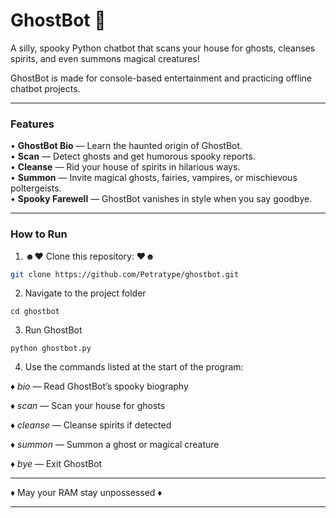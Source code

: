 # GhostBot 👻

A silly, spooky Python chatbot that scans your house for ghosts, cleanses spirits, and even summons magical creatures!  

GhostBot is made for console-based entertainment and practicing offline chatbot projects.  

---

### Features

• **GhostBot Bio** — Learn the haunted origin of GhostBot.  
• **Scan** — Detect ghosts and get humorous spooky reports.  
• **Cleanse** — Rid your house of spirits in hilarious ways.  
• **Summon** — Invite magical ghosts, fairies, vampires, or mischievous poltergeists.  
• **Spooky Farewell** — GhostBot vanishes in style when you say goodbye.

---

### How to Run

1. ☻♥ Clone this repository: ♥☻

```bash
git clone https://github.com/Petratype/ghostbot.git
```

2.  Navigate to the project folder

``` cd ghostbot ```


3. Run GhostBot

``` python ghostbot.py ```

4. Use the commands listed at the start of the program: 

♦ *bio* — Read GhostBot’s spooky biography

♦ *scan* — Scan your house for ghosts

♦ *cleanse* — Cleanse spirits if detected

♦ *summon* — Summon a ghost or magical creature

♦ *bye* — Exit GhostBot

________________________________________________

♦ May your RAM stay unpossessed ♦

________________________________________________

